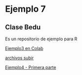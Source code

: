 # Ejemplo 7

## Clase Bedu

Es un repositorio de ejemplo para R

[Ejemplo3 en Colab](https://colab.research.google.com/github/caballeroarturo/Ejemplo7/blob/main/Ejemplo_03.ipynb "Ejemplo3 en Colab")

[archivos subir](https://caballeroarturo.github.io/Ejemplo7/archivosubir "archivos subir")

[Ejemplo4 - Primera parte](https://caballeroarturo.github.io/Ejemplo7/Ejemplo4_1.html)
